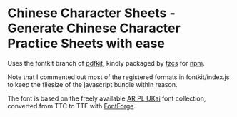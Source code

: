 # Chinese Character Sheets - Generate Chinese Character Practice Sheets with ease

Uses the fontkit branch of [pdfkit](http://pdfkit.org/), kindly packaged by [fzcs](https://www.npmjs.com/~fzcs) for [npm](https://www.npmjs.com/package/fzcs-pdfkit-fontkit).

Note that I commented out most of the registered formats in fontkit/index.js to keep the filesize of the javascript bundle within reason.

The font is based on the freely available [AR PL UKai](http://packages.ubuntu.com/fonts-arphic-ukai) font collection, converted from TTC to TTF with [FontForge](https://fontforge.github.io/).

